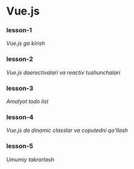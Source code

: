 # Vue.js
### **lesson-1**  
*Vue.js ga kirish* 

### **lesson-2** 
*Vue.js daerectivalari va reactiv tushunchalari*

### **lesson-3** 
*Amalyot todo list*

### **lesson-4** 
*Vue.js da dinamic classlar va coputedni qo'llash*

### **lesson-5** 
*Umumiy takrorlash*